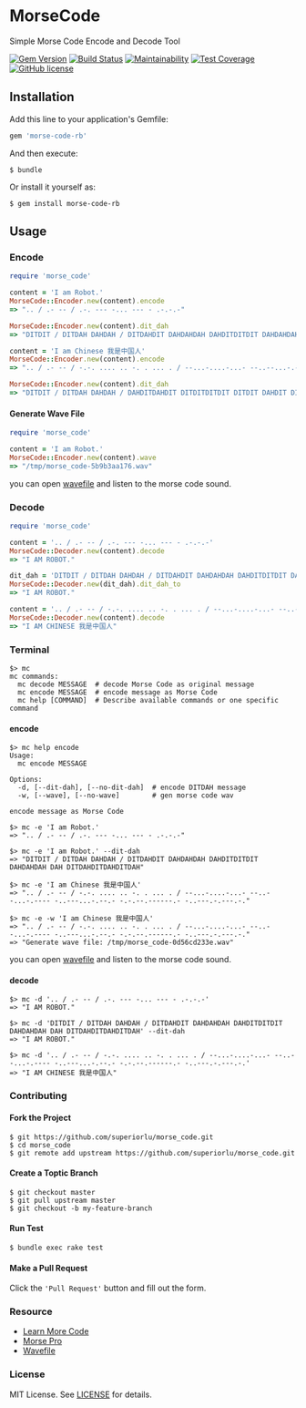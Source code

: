 # MorseCode

Simple Morse Code Encode and Decode Tool

[![Gem Version](http://img.shields.io/gem/v/morse-code-rb.svg)](https://rubygems.org/gems/morse-code-rb) [![Build Status](https://travis-ci.org/superiorlu/morse_code.svg)](https://travis-ci.org/superiorlu/morse_code) [![Maintainability](https://api.codeclimate.com/v1/badges/62b6eb7ed9b65c62d3f6/maintainability)](https://codeclimate.com/github/superiorlu/morse_code/maintainability) [![Test Coverage](https://api.codeclimate.com/v1/badges/62b6eb7ed9b65c62d3f6/test_coverage)](https://codeclimate.com/github/superiorlu/morse_code/test_coverage) [![GitHub license](https://img.shields.io/github/license/superiorlu/morse_code.svg)](https://github.com/superiorlu/morse_code/blob/master/LICENSE.md)

## Installation

Add this line to your application's Gemfile:

```ruby
gem 'morse-code-rb'
```

And then execute:

    $ bundle

Or install it yourself as:

    $ gem install morse-code-rb

## Usage

### Encode

```ruby
require 'morse_code'

content = 'I am Robot.'
MorseCode::Encoder.new(content).encode
=> ".. / .- -- / .-. --- -... --- - .-.-.-"

MorseCode::Encoder.new(content).dit_dah
=> "DITDIT / DITDAH DAHDAH / DITDAHDIT DAHDAHDAH DAHDITDITDIT DAHDAHDAH DAH DITDAHDITDAHDITDAH"

content = 'I am Chinese 我是中国人'
MorseCode::Encoder.new(content).encode
=> ".. / .- -- / -.-. .... .. -. . ... . / --...-....-...- --..--...-.---- -..---...-.--.- -.-.--.------.- -..---.-.---.-."

MorseCode::Encoder.new(content).dit_dah
=> "DITDIT / DITDAH DAHDAH / DAHDITDAHDIT DITDITDITDIT DITDIT DAHDIT DIT DITDITDIT DIT / DAHDAHDITDITDITDAHDITDITDITDITDAHDITDITDITDAH DAHDAHDITDITDAHDAHDITDITDITDAHDITDAHDAHDAHDAH DAHDITDITDAHDAHDAHDITDITDITDAHDITDAHDAHDITDAH DAHDITDAHDITDAHDAHDITDAHDAHDAHDAHDAHDAHDITDAH DAHDITDITDAHDAHDAHDITDAHDITDAHDAHDAHDITDAHDIT"
```

#### Generate Wave File

```ruby
require 'morse_code'

content = 'I am Robot.'
MorseCode::Encoder.new(content).wave
=> "/tmp/morse_code-5b9b3aa176.wav"
```
you can open [wavefile](https://pan.baidu.com/s/1TtpfOzJplyFLDu_hbk8V7A) and listen to the morse code sound.


### Decode

```ruby
require 'morse_code'

content = '.. / .- -- / .-. --- -... --- - .-.-.-'
MorseCode::Decoder.new(content).decode
=> "I AM ROBOT."

dit_dah = 'DITDIT / DITDAH DAHDAH / DITDAHDIT DAHDAHDAH DAHDITDITDIT DAHDAHDAH DAH DITDAHDITDAHDITDAH'
MorseCode::Decoder.new(dit_dah).dit_dah_to
=> "I AM ROBOT."

content = '.. / .- -- / -.-. .... .. -. . ... . / --...-....-...- --..--...-.---- -..---...-.--.- -.-.--.------.- -..---.-.---.-.'
MorseCode::Decoder.new(content).decode
=> "I AM CHINESE 我是中国人"
```

### Terminal

```shell
$> mc
mc commands:
  mc decode MESSAGE  # decode Morse Code as original message
  mc encode MESSAGE  # encode message as Morse Code
  mc help [COMMAND]  # Describe available commands or one specific command
```

#### encode

```shell
$> mc help encode
Usage:
  mc encode MESSAGE

Options:
  -d, [--dit-dah], [--no-dit-dah]  # encode DITDAH message
  -w, [--wave], [--no-wave]        # gen morse code wav

encode message as Morse Code
```

```shell
$> mc -e 'I am Robot.'
=> ".. / .- -- / .-. --- -... --- - .-.-.-"

$> mc -e 'I am Robot.' --dit-dah
=> "DITDIT / DITDAH DAHDAH / DITDAHDIT DAHDAHDAH DAHDITDITDIT DAHDAHDAH DAH DITDAHDITDAHDITDAH"

$> mc -e 'I am Chinese 我是中国人'
=> ".. / .- -- / -.-. .... .. -. . ... . / --...-....-...- --..--...-.---- -..---...-.--.- -.-.--.------.- -..---.-.---.-."

$> mc -e -w 'I am Chinese 我是中国人'
=> ".. / .- -- / -.-. .... .. -. . ... . / --...-....-...- --..--...-.---- -..---...-.--.- -.-.--.------.- -..---.-.---.-."
=> "Generate wave file: /tmp/morse_code-0d56cd233e.wav"
```

you can open [wavefile](https://pan.baidu.com/s/1v5RcZSsYOHBxkF7nsbAz_g) and listen to the morse code sound.

#### decode

```shell
$> mc -d '.. / .- -- / .-. --- -... --- - .-.-.-'
=> "I AM ROBOT."

$> mc -d 'DITDIT / DITDAH DAHDAH / DITDAHDIT DAHDAHDAH DAHDITDITDIT DAHDAHDAH DAH DITDAHDITDAHDITDAH' --dit-dah
=> "I AM ROBOT."

$> mc -d '.. / .- -- / -.-. .... .. -. . ... . / --...-....-...- --..--...-.---- -..---...-.--.- -.-.--.------.- -..---.-.---.-.'
=> "I AM CHINESE 我是中国人"
```

### Contributing

#### Fork the Project

```shell
$ git https://github.com/superiorlu/morse_code.git
$ cd morse_code
$ git remote add upstream https://github.com/superiorlu/morse_code.git
```

#### Create a Toptic Branch

```shell
$ git checkout master
$ git pull upstream master
$ git checkout -b my-feature-branch
```

#### Run Test

```shell
$ bundle exec rake test
```

#### Make a Pull Request

Click the `'Pull Request'` button and fill out the form.

### Resource
 - [Learn More Code](http://www.learnmorsecode.com/)
 - [Morse Pro](https://github.com/scp93ch/morse-pro)
 - [Wavefile](https://github.com/jstrait/wavefile)

### License

MIT License. See [LICENSE](https://github.com/superiorlu/morse_code/blob/master/LICENSE.md) for details.
